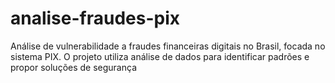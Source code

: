 # analise-fraudes-pix
Análise de vulnerabilidade a fraudes financeiras digitais no Brasil, focada no sistema PIX. O projeto utiliza análise de dados para identificar padrões e propor soluções de segurança
